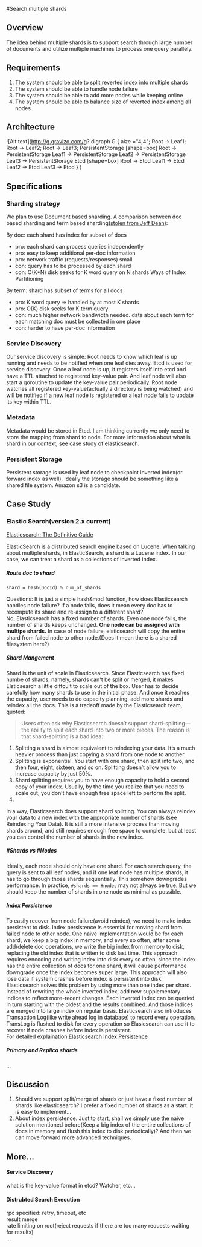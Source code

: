 #Search multiple shards
## Overview
The idea behind multiple shards is to support search through large number of documents and utilize multiple machines to process one query parallely.

## Requirements
1. The system should be able to split reverted index into multiple shards
2. The system should be able to handle node failure
3. The system should be able to add more nodes while keeping online
4. The system should be able to balance size of reverted index among all nodes

## Architecture
![Alt text](http://g.gravizo.com/g?
  digraph G {
    aize ="4,4";
    Root -> Leaf1;
    Root -> Leaf2;
    Root -> Leaf3;
    PersistentStorage [shape=box]
    Root -> PersistentStorage
    Leaf1 -> PersistentStorage
    Leaf2 -> PersistentStorage
    Leaf3 -> PersistentStorage
    Etcd [shape=box]
    Root -> Etcd
    Leaf1 -> Etcd
    Leaf2 -> Etcd
    Leaf3 -> Etcd
  }
)

## Specifications
### Sharding strategy
We plan to use Document based sharding. A comparison between doc based sharding and term based sharding([stolen from Jeff Dean](http://web.stanford.edu/class/cs276/Jeff-Dean-Stanford-CS276-April-2015.pdf)):

By doc: each shard has index for subset of docs 

* pro: each shard can process queries independently
* pro: easy to keep additional per-doc information 
* pro: network traffic (requests/responses) small 
* con: query has to be processed by each shard 
* con: O(K*N) disk seeks for K word query on N shards Ways of Index Partitioning  

By term: shard has subset of terms for all docs 

* pro: K word query => handled by at most K shards
* pro: O(K) disk seeks for K term query 
* con: much higher network bandwidth needed. data about each term for each matching doc must be collected in one place
* con: harder to have per-doc information

### Service Discovery

Our service discovery is simple: Root needs to know which leaf is up running and needs to be notified when one leaf dies away.  Etcd is used for service discovery. Once a leaf node is up, it registers itself into etcd and have a TTL attached to registered key-value pair. And leaf node will also start a goroutine to update the key-value pair periodically. Root node watches all registered key-value(actually a directory is being watched) and will be notified if a new leaf node is registered or a leaf node fails to update its key within TTL.

### Metadata
Metadata would be stored in Etcd. I am thinking currently we only need to store the mapping from shard to node. For more information about what is shard in our context, see case study of elasticsearch.

### Persistent Storage
Persistent storage is used by leaf node to checkpoint inverted index(or forward index as well). Ideally the storage should be something like a shared file system. Amazon s3 is a candidate.

## Case Study
### Elastic Search(version 2.x current)
[Elasticsearch: The Definitive Guide](https://www.elastic.co/guide/en/elasticsearch/guide/current/index.html)

ElasticSearch is a distributed search engine based on Lucene. When talking about multiple shards, in ElasticSearch, a shard is a Lucene index. In our case, we can treat a shard as a collections of inverted index.
##### Route doc to shard
`shard = hash(DocId) % num_of_shards`

Questions: It is just a simple hash&mod function, how does Elasticsearch handles node failure? If a node fails, does it mean every doc has to recompute its shard and re-assign to a different shard?  
No, Elasticsearch has a fixed number of shards. Even one node fails, the number of shards keeps unchanged. **One node can be assigned with multipe shards.** In case of node failure, elsticsearch will copy the entire shard from failed node to other node.(Does it mean there is a shared filesystem here?)
 
##### Shard Mangement
Shard is the unit of scale in Elasticsearch. Since Elasticsearch has fixed numbe of shards, namely, shards can't be split or merged, it makes Elsticsearch a little diffcult to scale out of the box. User has to decide carefully how many shards to use in the initial phase. And once it reaches the capacity, user needs to do capacity planning, add more shards and reindex all the docs. This is a tradeoff made by the Elasticsearch team, quoted:
> Users often ask why Elasticsearch doesn’t support shard-splitting—the ability to split each shard into two or more pieces. The reason is that shard-splitting is a bad idea:
> 
1. Splitting a shard is almost equivalent to reindexing your data. It’s a much heavier process than just copying a shard from one node to another.
2. Splitting is exponential. You start with one shard, then split into two, and then four, eight, sixteen, and so on. Splitting doesn’t allow you to increase capacity by just 50%.
3. Shard splitting requires you to have enough capacity to hold a second copy of your index. Usually, by the time you realize that you need to scale out, you don’t have enough free space left to perform the split.
4. 
In a way, Elasticsearch does support shard splitting. You can always reindex your data to a new index with the appropriate number of shards (see Reindexing Your Data). It is still a more intensive process than moving shards around, and still requires enough free space to complete, but at least you can control the number of shards in the new index.

##### #Shards vs #Nodes
Ideally, each node should only have one shard. For each search query, the query is sent to all leaf nodes, and if one leaf node has multiple shards, it has to go through those shards sequentially. This somehow downgrades performance. In practice, `#shards == #nodes` may not always be true. But we should keep the number of shards in one node as minimal as possible.

##### Index Persistence
To easily recover from node failure(avoid reindex), we need to make index persistent to disk. Index persistence is essential for moving shard from failed node to other node. One naive implementation would be for each shard, we keep a big index in memory, and every so often, after some add/delete doc operations, we write the big index from memory to disk, replacing the old index that is written to disk last time. This approach requires encoding and writing index into disk every so often, since the index has the entire collection of docs for one shard, it will cause performance downgrade once the index becomes super large. This approach will also lose data if system crashes before index is persistent into disk.  
Elasticsearch solves this problem by using more than one index per shard. Instead of rewriting the whole inverted index, add new supplementary indices to reflect more-recent changes. Each inverted index can be queried in turn starting with the oldest and the results combined. And those indices are merged into large index on regular basis. Elasticsearch also introduces Transaction Log(like write ahead log in database) to record every operation. TransLog is flushed to disk for every operation so Elasicsearch can use it to recover if node crashes before index is persistent.  
For detailed explaination:[Elasticsearch Index Persistence](https://www.elastic.co/guide/en/elasticsearch/guide/current/making-text-searchable.html)

##### Primary and Replica shards
...




## Discussion
1.  Should we support split/merge of shards or just have a fixed number of shards like elasticsearch? I prefer a fixed number of shards as a start. It is easy to implement... 
2.  About index persistence. Just to start, shall we simply use the naive solution mentioned before(Keep a big index of the entire collections of docs in memory and flush this index to disk periodically)? And then we can move forward more advanced techniques. 

## More...
#### Service Discovery
what is the key-value format in etcd? Watcher, etc...
#### Distrubted Search Execution
rpc specified: retry, timeout, etc  
result merge  
rate limiting on root(reject requests if there are too many requests waiting for results)  
...
